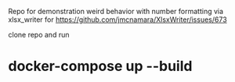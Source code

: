 Repo for demonstration weird behavior with number formatting via xlsx_writer for https://github.com/jmcnamara/XlsxWriter/issues/673

clone repo and run
# docker-compose up --build


